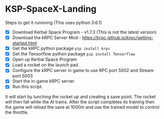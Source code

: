 # KSP-SpaceX-Landing

Steps to get it runnning (This uses python 3.6.1)

- [x] Download Kerbal Space Program - v1.7.3 (This is not the latest version)
- [x] Download the kRPC Server Mod - https://krpc.github.io/krpc/getting-started.html
- [x] Get the kRPC python package `pip install krpc`
- [x] Get the Tensorflow python package `pip install Tensorflow`
- [x] Open up Kerbal Space Program
- [x] Load a rocket on the launch pad.
- [x] Configure the kRPC server in game to use RPC port 5002 and Stream port 5003
- [x] Start the in-game kRPC server
- [x] Run this script. 

It will start by lunching the rocket up and creating a save point. The rocket will then fall while the AI trains. After the script completes its training then the game will reload the save at 1000m and use the trained model to control the throttle.

